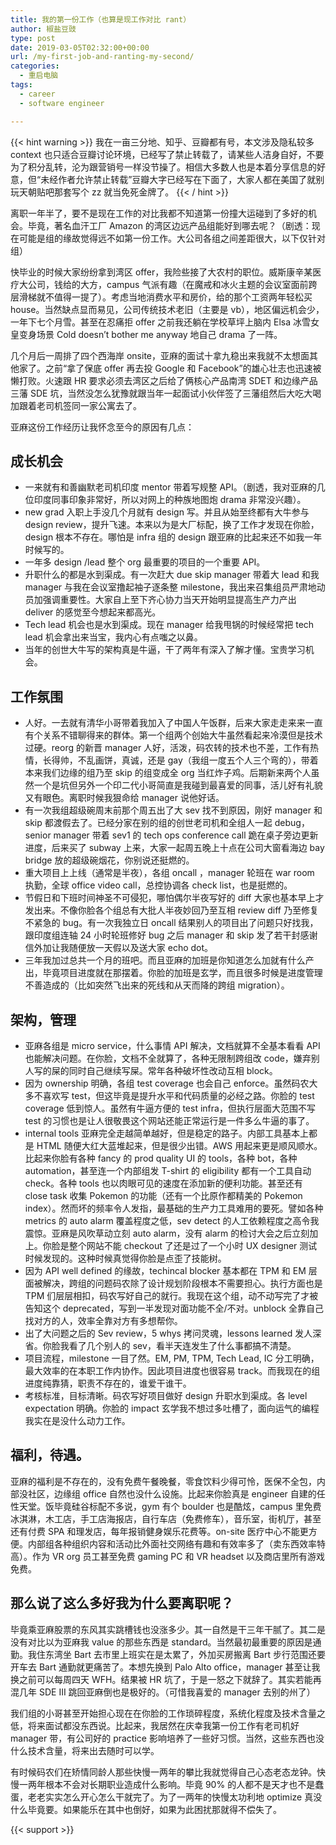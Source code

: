 ```yaml
---
title: 我的第一份工作（也算是现工作对比 rant）
author: 椒盐豆豉
type: post
date: 2019-03-05T02:32:00+00:00
url: /my-first-job-and-ranting-my-second/
categories:
  - 重启电脑
tags:
  - career
  - software engineer

---
```


{{< hint warning >}}
我在一亩三分地、知乎、豆瓣都有号，本文涉及隐私较多 context 也只适合豆瓣讨论环境，已经写了禁止转载了，请某些人洁身自好，不要为了积分乱转，沦为跟营销号一样没节操了。相信大多数人也是本着分享信息的好意，但“未经作者允许禁止转载”豆瓣大字已经写在下面了，大家人都在美国了就别玩天朝贴吧那套写个 zz 就当免死金牌了。
{{< / hint >}}

离职一年半了，要不是现在工作的对比我都不知道第一份撞大运碰到了多好的机会。毕竟，著名血汗工厂 Amazon 的湾区边远产品组能好到哪去呢？（剧透：现在可能是组的缘故觉得远不如第一份工作。大公司各组之间差距很大，以下仅针对组）

快毕业的时候大家纷纷拿到湾区 offer，我险些接了大农村的职位。威斯康辛某医疗大公司，钱给的大方，campus 气派有趣（在魔戒和冰火主题的会议室面前跨层滑梯就不值得一提了）。考虑当地消费水平和房价，给的那个工资两年轻松买 house。当然缺点显而易见，公司传统技术老旧（主要是 vb），地区偏远机会少，一年下七个月雪。甚至在忍痛拒 offer 之前我还躺在学校草坪上脑内 Elsa 冰雪女皇变身场景 Cold doesn’t bother me anyway 地自己 drama 了一阵。

几个月后一周排了四个西海岸 onsite，亚麻的面试十拿九稳出来我就不太想面其他家了。之前“拿了保底 offer 再去投 Google 和 Facebook”的雄心壮志也迅速被懒打败。火速跟 HR 要求必须去湾区之后给了俩核心产品南湾 SDET 和边缘产品三藩 SDE 坑，当然没怎么犹豫就跟当年一起面试小伙伴签了三藩组然后大吃大喝加跟着老司机签同一家公寓去了。

亚麻这份工作经历让我怀念至今的原因有几点：

## 成长机会
- 一来就有和善幽默老司机印度 mentor 带着写规整 API。（剧透，我对亚麻的几位印度同事印象非常好，所以对网上的种族地图炮 drama 非常没兴趣）。
- new grad 入职上手没几个月就有 design 写。并且从始至终都有大牛参与 design review，提升飞速。本来以为是大厂标配，换了工作才发现在你脸，design 根本不存在。哪怕是 infra 组的 design 跟亚麻的比起来还不如我一年时候写的。
- 一年多 design /lead 整个 org 最重要的项目的一个重要 API。
- 升职什么的都是水到渠成。有一次赶大 due skip manager 带着大 lead 和我 manager 与我在会议室撸起袖子逐条整 milestone，我出来召集组员严肃地动员加强调重要性。大家自上至下齐心协力当天开始明显提高生产力产出 deliver 的感觉至今想起来都高光。
- Tech lead 机会也是水到渠成。现在 manager 给我甩锅的时候经常把 tech lead 机会拿出来当宝，我内心有点嗤之以鼻。
- 当年的创世大牛写的架构真是牛逼，干了两年有深入了解才懂。宝贵学习机会。

## 工作氛围
- 人好。一去就有清华小哥带着我加入了中国人午饭群，后来大家走走来来一直有个关系不错聊得来的群体。第一个组两个创始大牛虽然看起来冷漠但是技术过硬。reorg 的新晋 manager 人好，活泼，码农转的技术也不差，工作有热情，长得帅，不乱画饼，真诚，还是 gay（我组一度五个人三个弯的），带着本来我们边缘的组乃至 skip 的组变成全 org 当红炸子鸡。后期新来两个人虽然一个是坑但另外一个印二代小哥简直是我碰到最喜爱的同事，活儿好有礼貌又有眼色。离职时候我狠命给 manager 说他好话。
- 有一次我组超级碗周末前那个周五出了大 sev 找不到原因，刚好 manager 和 skip 都渡假去了。已经分家在别的组的创世老司机和全组人一起 debug，senior manager 带着 sev1 的 tech ops conference call 跪在桌子旁边更新进度，后来买了 subway 上来，大家一起周五晚上十点在公司大窗看海边 bay bridge 放的超级碗烟花，你别说还挺燃的。
- 重大项目上上线（通常是半夜），各组 oncall ，manager 轮班在 war room 执勤，全球 office video call，总控协调各 check list，也是挺燃的。
- 节假日和下班时间神圣不可侵犯，哪怕偶尔半夜写好的 diff 大家也基本早上才发出来。不像你脸各个组总有大批人半夜妙回乃至互相 review diff 乃至修复不紧急的 bug。有一次我独立日 oncall 结果别人的项目出了问题只好找我，跟印度组连轴 24 小时轮班修好 bug 之后 manager 和 skip 发了若干封感谢信外加让我随便放一天假以及送大家 echo dot。
- 三年我加过总共一个月的班吧。而且亚麻的加班是你知道怎么加就有什么产出，毕竟项目进度就在那摆着。你脸的加班是玄学，而且很多时候是进度管理不善造成的（比如突然飞出来的死线和从天而降的跨组 migration）。

## 架构，管理
- 亚麻各组是 micro service，什么事情 API 解决，文档就算不全基本看看 API 也能解决问题。在你脸，文档不全就算了，各种无限制跨组改 code，嫌弃别人写的屎的同时自己继续写屎。常年各种破坏性改动互相 block。
- 因为 ownership 明确，各组 test coverage 也会自己 enforce。虽然码农大多不喜欢写 test，但这毕竟是提升水平和代码质量的必经之路。你脸的 test coverage 低到惊人。虽然有牛逼方便的 test infra，但执行层面大范围不写 test 的习惯也是让人很敬畏这个网站还能正常运行是一件多么牛逼的事了。
- internal tools 亚麻完全走越简单越好，但是稳定的路子。内部工具基本上都是 HTML 随便大红大蓝堆起来，但是很少出错。AWS 用起来更是顺风顺水。比起来你脸有各种 fancy 的 prod quality UI 的 tools，各种 bot，各种 automation，甚至连一个内部组发 T-shirt 的 eligibility 都有一个工具自动 check。各种 tools 也以肉眼可见的速度在添加新的便利功能。甚至还有 close task 收集 Pokemon 的功能（还有一个比原作都精美的 Pokemon index）。然而坏的频率令人发指，最基础的生产力工具难用的要死。譬如各种 metrics 的 auto alarm 覆盖程度之低，sev detect 的人工依赖程度之高令我震惊。亚麻是风吹草动立刻 auto alarm，没有 alarm 的检讨大会之后立刻加上。你脸是整个网站不能 checkout 了还是过了一个小时 UX designer 测试时候发现的。这种时候真觉得你脸是点歪了技能树。
- 因为 API well defined 的缘故，techincal blocker 基本都在 TPM 和 EM 层面被解决，跨组的问题码农除了设计规划阶段根本不需要担心。执行方面也是 TPM 们层层相扣，码农写好自己的就行。我现在这个组，动不动写完了才被告知这个 deprecated，写到一半发现对面功能不全/不对。unblock 全靠自己找对方的人，效率全靠对方有多想帮你。
- 出了大问题之后的 Sev review，5 whys 拷问灵魂，lessons learned 发人深省。你脸我看了几个别人的 sev，看半天连发生了什么事都搞不清楚。
- 项目流程，milestone 一目了然。EM, PM, TPM, Tech Lead, IC 分工明确，最大效率的在本职工作内协作。因此项目进度也很容易 track。而我现在的组进度纯靠猜，职责不存在的，谁爱干谁干。
- 考核标准，目标清晰。码农写好项目做好 design 升职水到渠成。各 level expectation 明确。你脸的 impact 玄学我不想过多吐槽了，面向运气的编程我实在是没什么动力工作。

## 福利，待遇。
亚麻的福利是不存在的，没有免费午餐晚餐，零食饮料少得可怜，医保不全包，内部没社区，边缘组 office 自然也没什么设施。比起来你脸真是 engineer 自建的任性天堂。饭毕竟硅谷标配不多说，gym 有个 boulder 也是酷炫，campus 里免费冰淇淋，木工店，手工店海报店，自行车店（免费修车），音乐室，街机厅，甚至还有付费 SPA 和理发店，每年报销健身娱乐花费等。on-site 医疗中心不能更方便。内部组各种组织内容和活动比外面社交网络有趣和有效率多了（卖东西效率特高）。作为 VR org 员工甚至免费 gaming PC 和 VR headset 以及商店里所有游戏免费。

## 那么说了这么多好我为什么要离职呢？
毕竟乘亚麻股票的东风其实跳槽钱也没涨多少。其一自然是干三年干腻了。其二是没有对比以为亚麻我 value 的那些东西是 standard。当然最初最重要的原因是通勤。我住东湾坐 Bart 去市里上班实在是太累了，外加买房搬离 Bart 步行范围还要开车去 Bart 通勤就更痛苦了。本想先换到 Palo Alto office，manager 甚至让我换之前可以每周四天 WFH。结果被 HR 坑了，于是一怒之下就辞了。其实若能再混几年 SDE III 跳回亚麻倒也是极好的。（可惜我喜爱的 manager 去别的州了）

我们组的小哥甚至开始担心现在在你脸的工作琐碎程度，系统化程度及技术含量之低，将来面试都没东西说。比起来，我居然在庆幸我第一份工作有老司机好 manager 带，有公司好的 practice 影响培养了一些好习惯。当然，这些东西也没什么技术含量，将来出去随时可以学。

有时候码农们在矫情同龄人那些快慢一两年的攀比我就觉得自己心态老态龙钟。快慢一两年根本不会对长期职业造成什么影响。毕竟 90% 的人都不是天才也不是蠢蛋，老老实实怎么开心怎么干就完了。为了一两年的快慢太功利地 optimize 真没什么毕竟要。如果能乐在其中也倒好，如果为此困扰那就得不偿失了。

{{< support >}}